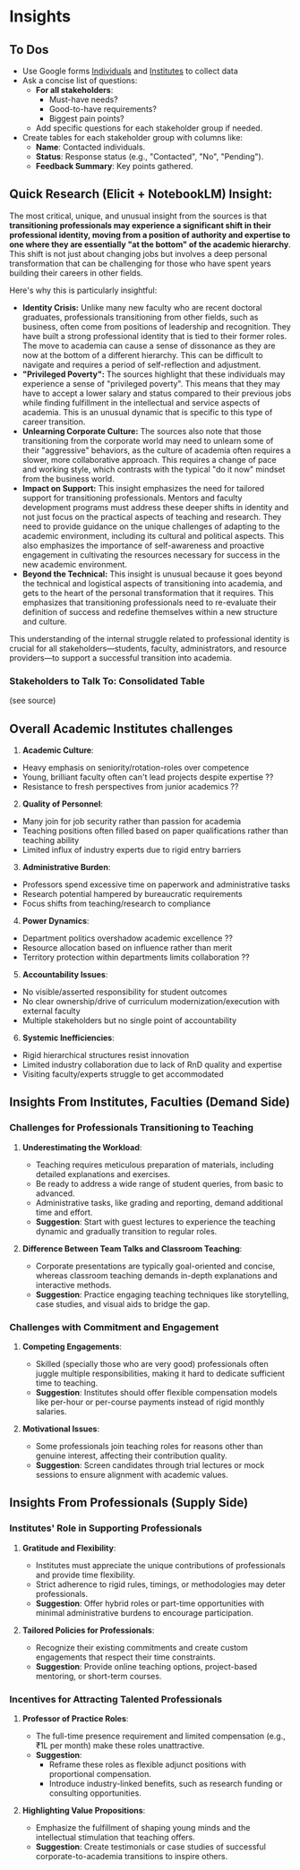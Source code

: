 # Insights

## To Dos
- Use Google forms [Individuals](./DoNew_VidyaSetu_Survey_Individual.md) and [Institutes](./DoNew_VidyaSetu_Survey_Institutes.md) to collect data
- Ask a concise list of questions:  
	- **For all stakeholders**:  
	  - Must-have needs?  
	  - Good-to-have requirements?  
	  - Biggest pain points?  
	- Add specific questions for each stakeholder group if needed.  
- Create tables for each stakeholder group with columns like:  
	- **Name**: Contacted individuals.  
	- **Status**: Response status (e.g., "Contacted", "No", "Pending").  
	- **Feedback Summary**: Key points gathered.  

## Quick Research (Elicit + NotebookLM) Insight:

The most critical, unique, and unusual insight from the sources is that **transitioning professionals may experience a significant shift in their professional identity, moving from a position of authority and expertise to one where they are essentially "at the bottom" of the academic hierarchy**. This shift is not just about changing jobs but involves a deep personal transformation that can be challenging for those who have spent years building their careers in other fields.

Here's why this is particularly insightful:

*   **Identity Crisis:** Unlike many new faculty who are recent doctoral graduates, professionals transitioning from other fields, such as business, often come from positions of leadership and recognition. They have built a strong professional identity that is tied to their former roles. The move to academia can cause a sense of dissonance as they are now at the bottom of a different hierarchy. This can be difficult to navigate and requires a period of self-reflection and adjustment.
*   **"Privileged Poverty":** The sources highlight that these individuals may experience a sense of "privileged poverty". This means that they may have to accept a lower salary and status compared to their previous jobs while finding fulfillment in the intellectual and service aspects of academia. This is an unusual dynamic that is specific to this type of career transition.
*   **Unlearning Corporate Culture:** The sources also note that those transitioning from the corporate world may need to unlearn some of their "aggressive" behaviors, as the culture of academia often requires a slower, more collaborative approach. This requires a change of pace and working style, which contrasts with the typical "do it now" mindset from the business world.
*   **Impact on Support:** This insight emphasizes the need for tailored support for transitioning professionals. Mentors and faculty development programs must address these deeper shifts in identity and not just focus on the practical aspects of teaching and research. They need to provide guidance on the unique challenges of adapting to the academic environment, including its cultural and political aspects. This also emphasizes the importance of self-awareness and proactive engagement in cultivating the resources necessary for success in the new academic environment.
*   **Beyond the Technical:** This insight is unusual because it goes beyond the technical and logistical aspects of transitioning into academia, and gets to the heart of the personal transformation that it requires. This emphasizes that transitioning professionals need to re-evaluate their definition of success and redefine themselves within a new structure and culture.

This understanding of the internal struggle related to professional identity is crucial for all stakeholders—students, faculty, administrators, and resource providers—to support a successful transition into academia.


### Stakeholders to Talk To: Consolidated Table  

(see source)
<!-- 

| **Category**         | **Name**               | **College/Relation**       | **Status**     | **Feedback Summary**               |  
|-----------------------|------------------------|----------------------------|----------------|------------------------------------|  
| **Teachers**          | Mrudul Dixit          | Cummins                    | No             | --                                 |  
|                       | Makarand Velankar     | Cummins                    | No             | --                                 |  
|                       | Nagesh Chaugule       | CoEP                       | Contacted      | Awaiting response                 |  
|                       | Ohol                  | CoEP                       | Contacted      | Awaiting response                 |  
|                       | Mohite                | CoEP                       | Contacted      | Awaiting response                 |  
|                       | Nimbalkar             | MIT-WPU                   | BoS member     | Awaiting response                 |  
|                       | Jyothi                | MIT-WPU                   | BoS member     | Awaiting response                 |  
|                       | (Unspecified names)   | PCCOE                      | Pending        | --                                 |  
|                       | (Unspecified names)   | VIT                        | Pending        | --                                 |  
|                       | (Unspecified names)   | VIIT                       | Pending        | --                                 |  
| **Students**          | Reeya and friends     | Students                   | Contacted      | Awaiting response                 |  
|                       | Arjun Deodhar         | Student                    | Contacted      | Awaiting response                 |  
|                       | Deepak Thite (son)    | Student                    | Contacted      | Awaiting response                 |  
| **Experts Who Teach** | Atul Kahate           | Industry-Academia Expert   | Contacted      | Awaiting response                 |  
|                       | Anjali Kulkarni       | Expert                     | Contacted      | Awaiting response                 |  
|                       | Sanjay Sane           | Expert                     | Contacted      | Awaiting response                 |  
|                       | Emails received       | Various sources            | Pending review | To be summarized                  |  
|                       | LinkedIn messages     | Various sources            | Pending review | To be summarized                  |  
| **FDP Organizers**    | (Unspecified names)   | Each college               | To be identified | --                                |  
| **Industry-Academia Coordinators** | (Unspecified names) | Each college (NIRF Submissions) | To be identified | --                             |  

 -->
 
## Overall Academic Institutes challenges

1. **Academic Culture**: 
- Heavy emphasis on seniority/rotation-roles over competence
- Young, brilliant faculty often can't lead projects despite expertise ??
- Resistance to fresh perspectives from junior academics ??

2. **Quality of Personnel**:
- Many join for job security rather than passion for academia
- Teaching positions often filled based on paper qualifications rather than teaching ability
- Limited influx of industry experts due to rigid entry barriers

3. **Administrative Burden**:
- Professors spend excessive time on paperwork and administrative tasks
- Research potential hampered by bureaucratic requirements
- Focus shifts from teaching/research to compliance

4. **Power Dynamics**:
- Department politics overshadow academic excellence ??
- Resource allocation based on influence rather than merit
- Territory protection within departments limits collaboration ??

5. **Accountability Issues**:
- No visible/asserted responsibility for student outcomes
- No clear ownership/drive of curriculum modernization/execution with external faculty
- Multiple stakeholders but no single point of accountability

6. **Systemic Inefficiencies**:
- Rigid hierarchical structures resist innovation
- Limited industry collaboration due to lack of RnD quality and expertise
- Visiting faculty/experts struggle to get accommodated


## Insights From Institutes, Faculties (Demand Side)

### **Challenges for Professionals Transitioning to Teaching**  
1. **Underestimating the Workload**:  
   - Teaching requires meticulous preparation of materials, including detailed explanations and exercises.  
   - Be ready to address a wide range of student queries, from basic to advanced.  
   - Administrative tasks, like grading and reporting, demand additional time and effort.  
   - **Suggestion**: Start with guest lectures to experience the teaching dynamic and gradually transition to regular roles.  

2. **Difference Between Team Talks and Classroom Teaching**:  
   - Corporate presentations are typically goal-oriented and concise, whereas classroom teaching demands in-depth explanations and interactive methods.  
   - **Suggestion**: Practice engaging teaching techniques like storytelling, case studies, and visual aids to bridge the gap.  
### **Challenges with Commitment and Engagement**  
1. **Competing Engagements**:  
   - Skilled (specially those who are very good) professionals often juggle multiple responsibilities, making it hard to dedicate sufficient time to teaching.  
   - **Suggestion**: Institutes should offer flexible compensation models like per-hour or per-course payments instead of rigid monthly salaries.  

2. **Motivational Issues**:  
   - Some professionals join teaching roles for reasons other than genuine interest, affecting their contribution quality.  
   - **Suggestion**: Screen candidates through trial lectures or mock sessions to ensure alignment with academic values.     

## Insights From Professionals  (Supply Side)

### **Institutes' Role in Supporting Professionals**  
1. **Gratitude and Flexibility**:  
   - Institutes must appreciate the unique contributions of professionals and provide time flexibility.  
   - Strict adherence to rigid rules, timings, or methodologies may deter professionals.  
   - **Suggestion**: Offer hybrid roles or part-time opportunities with minimal administrative burdens to encourage participation.  

2. **Tailored Policies for Professionals**:  
   - Recognize their existing commitments and create custom engagements that respect their time constraints.  
   - **Suggestion**: Provide online teaching options, project-based mentoring, or short-term courses.  

### **Incentives for Attracting Talented Professionals**  
1. **Professor of Practice Roles**:  
   - The full-time presence requirement and limited compensation (e.g., ₹1L per month) make these roles unattractive.  
   - **Suggestion**:  
     - Reframe these roles as flexible adjunct positions with proportional compensation.  
     - Introduce industry-linked benefits, such as research funding or consulting opportunities.  

2. **Highlighting Value Propositions**:  
   - Emphasize the fulfillment of shaping young minds and the intellectual stimulation that teaching offers.  
   - **Suggestion**: Create testimonials or case studies of successful corporate-to-academia transitions to inspire others.  
 